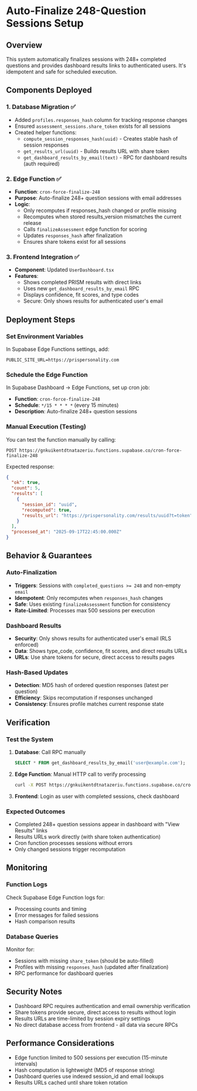 # Auto-Finalize 248-Question Sessions Setup

## Overview
This system automatically finalizes sessions with 248+ completed questions and provides dashboard results links to authenticated users. It's idempotent and safe for scheduled execution.

## Components Deployed

### 1. Database Migration ✅
- Added `profiles.responses_hash` column for tracking response changes
- Ensured `assessment_sessions.share_token` exists for all sessions
- Created helper functions:
  - `compute_session_responses_hash(uuid)` - Creates stable hash of session responses
  - `get_results_url(uuid)` - Builds results URL with share token
  - `get_dashboard_results_by_email(text)` - RPC for dashboard results (auth required)

### 2. Edge Function ✅
- **Function**: `cron-force-finalize-248`
- **Purpose**: Auto-finalize 248+ question sessions with email addresses
- **Logic**: 
  - Only recomputes if responses_hash changed or profile missing
  - Recomputes when stored results_version mismatches the current release
  - Calls `finalizeAssessment` edge function for scoring
  - Updates `responses_hash` after finalization
  - Ensures share tokens exist for all sessions

### 3. Frontend Integration ✅
- **Component**: Updated `UserDashboard.tsx`
- **Features**:
  - Shows completed PRISM results with direct links
  - Uses new `get_dashboard_results_by_email` RPC
  - Displays confidence, fit scores, and type codes
  - Secure: Only shows results for authenticated user's email

## Deployment Steps

### Set Environment Variables
In Supabase Edge Functions settings, add:
```
PUBLIC_SITE_URL=https://prispersonality.com
```

### Schedule the Edge Function
In Supabase Dashboard → Edge Functions, set up cron job:
- **Function**: `cron-force-finalize-248`
- **Schedule**: `*/15 * * * *` (every 15 minutes)
- **Description**: Auto-finalize 248+ question sessions

### Manual Execution (Testing)
You can test the function manually by calling:
```
POST https://gnkuikentdtnatazeriu.functions.supabase.co/cron-force-finalize-248
```

Expected response:
```json
{
  "ok": true,
  "count": 5,
  "results": [
    {
      "session_id": "uuid",
      "recomputed": true,
      "results_url": "https://prispersonality.com/results/uuid?t=token"
    }
  ],
  "processed_at": "2025-09-17T22:45:00.000Z"
}
```

## Behavior & Guarantees

### Auto-Finalization
- **Triggers**: Sessions with `completed_questions >= 248` and non-empty `email`
- **Idempotent**: Only recomputes when `responses_hash` changes
- **Safe**: Uses existing `finalizeAssessment` function for consistency
- **Rate-Limited**: Processes max 500 sessions per execution

### Dashboard Results
- **Security**: Only shows results for authenticated user's email (RLS enforced)
- **Data**: Shows type_code, confidence, fit scores, and direct results URLs
- **URLs**: Use share tokens for secure, direct access to results pages

### Hash-Based Updates
- **Detection**: MD5 hash of ordered question responses (latest per question)
- **Efficiency**: Skips recomputation if responses unchanged
- **Consistency**: Ensures profile matches current response state

## Verification

### Test the System
1. **Database**: Call RPC manually
   ```sql
   SELECT * FROM get_dashboard_results_by_email('user@example.com');
   ```

2. **Edge Function**: Manual HTTP call to verify processing
   ```bash
   curl -X POST https://gnkuikentdtnatazeriu.functions.supabase.co/cron-force-finalize-248
   ```

3. **Frontend**: Login as user with completed sessions, check dashboard

### Expected Outcomes
- Completed 248+ question sessions appear in dashboard with "View Results" links
- Results URLs work directly (with share token authentication)
- Cron function processes sessions without errors
- Only changed sessions trigger recomputation

## Monitoring

### Function Logs
Check Supabase Edge Function logs for:
- Processing counts and timing
- Error messages for failed sessions
- Hash comparison results

### Database Queries
Monitor for:
- Sessions with missing `share_token` (should be auto-filled)
- Profiles with missing `responses_hash` (updated after finalization)
- RPC performance for dashboard queries

## Security Notes

- Dashboard RPC requires authentication and email ownership verification
- Share tokens provide secure, direct access to results without login
- Results URLs are time-limited by session expiry settings
- No direct database access from frontend - all data via secure RPCs

## Performance Considerations

- Edge function limited to 500 sessions per execution (15-minute intervals)
- Hash computation is lightweight (MD5 of response string)
- Dashboard queries use indexed session_id and email lookups
- Results URLs cached until share token rotation